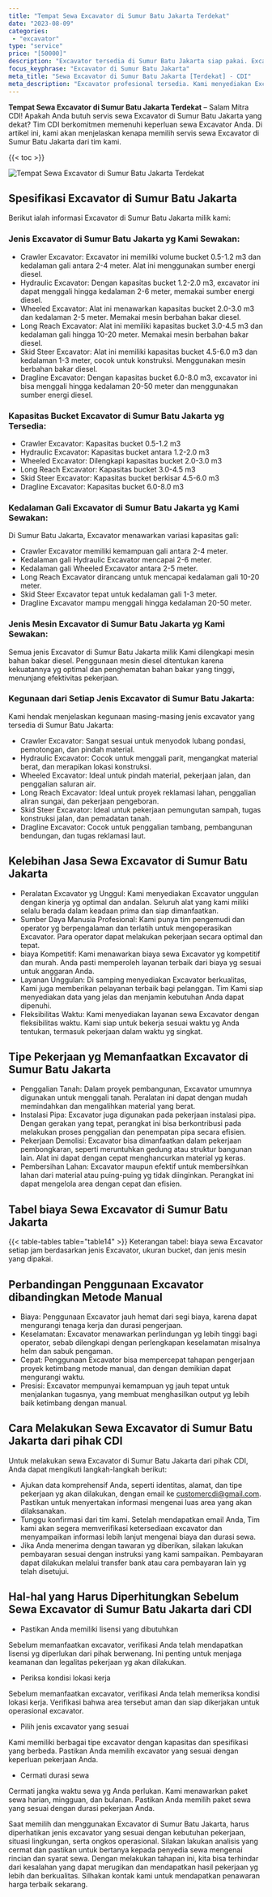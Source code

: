 ```yaml
---
title: "Tempat Sewa Excavator di Sumur Batu Jakarta Terdekat"
date: "2023-08-09"
categories:
 - "excavator"
type: "service"
price: "[50000]"
description: "Excavator tersedia di Sumur Batu Jakarta siap pakai. Excavator menjadi pilihan utama kontraktor untuk menunjang kelancaran pekerjaan. Dapatkan informasi detail."
focus_keyphrase: "Excavator di Sumur Batu Jakarta"
meta_title: "Sewa Excavator di Sumur Batu Jakarta [Terdekat] - CDI"
meta_description: "Excavator profesional tersedia. Kami menyediakan Excavator berkualitas untuk menyelesaikan pekerjaan. Promo menarik tersedia."
---
```


**Tempat Sewa Excavator di Sumur Batu Jakarta Terdekat** – Salam Mitra CDI! Apakah Anda butuh servis sewa Excavator di Sumur Batu Jakarta yang dekat? Tim CDI berkomitmen memenuhi keperluan sewa Excavator Anda. Di artikel ini, kami akan menjelaskan kenapa memilih servis sewa Excavator di Sumur Batu Jakarta dari tim kami.

{{< toc >}}

![Tempat Sewa Excavator di Sumur Batu Jakarta Terdekat](/images/excavator/excavator-18.jpg)

## Spesifikasi Excavator di Sumur Batu Jakarta

Berikut ialah informasi Excavator di Sumur Batu Jakarta milik kami:

### Jenis Excavator di Sumur Batu Jakarta yg Kami Sewakan:

*   Crawler Excavator: Excavator ini memiliki volume bucket 0.5-1.2 m3 dan kedalaman gali antara 2-4 meter. Alat ini menggunakan sumber energi diesel.
*   Hydraulic Excavator: Dengan kapasitas bucket 1.2-2.0 m3, excavator ini dapat menggali hingga kedalaman 2-6 meter, memakai sumber energi diesel.
*   Wheeled Excavator: Alat ini menawarkan kapasitas bucket 2.0-3.0 m3 dan kedalaman 2-5 meter. Memakai mesin berbahan bakar diesel.
*   Long Reach Excavator: Alat ini memiliki kapasitas bucket 3.0-4.5 m3 dan kedalaman gali hingga 10-20 meter. Memakai mesin berbahan bakar diesel.
*   Skid Steer Excavator: Alat ini memiliki kapasitas bucket 4.5-6.0 m3 dan kedalaman 1-3 meter, cocok untuk konstruksi. Menggunakan mesin berbahan bakar diesel.
*   Dragline Excavator: Dengan kapasitas bucket 6.0-8.0 m3, excavator ini bisa menggali hingga kedalaman 20-50 meter dan menggunakan sumber energi diesel.

### Kapasitas Bucket Excavator di Sumur Batu Jakarta yg Tersedia:

*   Crawler Excavator: Kapasitas bucket 0.5-1.2 m3
*   Hydraulic Excavator: Kapasitas bucket antara 1.2-2.0 m3
*   Wheeled Excavator: Dilengkapi kapasitas bucket 2.0-3.0 m3
*   Long Reach Excavator: Kapasitas bucket 3.0-4.5 m3
*   Skid Steer Excavator: Kapasitas bucket berkisar 4.5-6.0 m3
*   Dragline Excavator: Kapasitas bucket 6.0-8.0 m3

### Kedalaman Gali Excavator di Sumur Batu Jakarta yg Kami Sewakan:

Di Sumur Batu Jakarta, Excavator menawarkan variasi kapasitas gali:

*   Crawler Excavator memiliki kemampuan gali antara 2-4 meter.
*   Kedalaman gali Hydraulic Excavator mencapai 2-6 meter.
*   Kedalaman gali Wheeled Excavator antara 2-5 meter.
*   Long Reach Excavator dirancang untuk mencapai kedalaman gali 10-20 meter.
*   Skid Steer Excavator tepat untuk kedalaman gali 1-3 meter.
*   Dragline Excavator mampu menggali hingga kedalaman 20-50 meter.

### Jenis Mesin Excavator di Sumur Batu Jakarta yg Kami Sewakan:

Semua jenis Excavator di Sumur Batu Jakarta milik Kami dilengkapi mesin bahan bakar diesel. Penggunaan mesin diesel ditentukan karena kekuatannya yg optimal dan penghematan bahan bakar yang tinggi, menunjang efektivitas pekerjaan.

### Kegunaan dari Setiap Jenis Excavator di Sumur Batu Jakarta:

Kami hendak menjelaskan kegunaan masing-masing jenis excavator yang tersedia di Sumur Batu Jakarta:

*   Crawler Excavator: Sangat sesuai untuk menyodok lubang pondasi, pemotongan, dan pindah material.
*   Hydraulic Excavator: Cocok untuk menggali parit, mengangkat material berat, dan merapikan lokasi konstruksi.
*   Wheeled Excavator: Ideal untuk pindah material, pekerjaan jalan, dan penggalian saluran air.
*   Long Reach Excavator: Ideal untuk proyek reklamasi lahan, penggalian aliran sungai, dan pekerjaan pengeboran.
*   Skid Steer Excavator: Ideal untuk pekerjaan pemungutan sampah, tugas konstruksi jalan, dan pemadatan tanah.
*   Dragline Excavator: Cocok untuk penggalian tambang, pembangunan bendungan, dan tugas reklamasi laut.

## Kelebihan Jasa Sewa Excavator di Sumur Batu Jakarta

*   Peralatan Excavator yg Unggul: Kami menyediakan Excavator unggulan dengan kinerja yg optimal dan andalan. Seluruh alat yang kami miliki selalu berada dalam keadaan prima dan siap dimanfaatkan.
*   Sumber Daya Manusia Profesional: Kami punya tim pengemudi dan operator yg berpengalaman dan terlatih untuk mengoperasikan Excavator. Para operator dapat melakukan pekerjaan secara optimal dan tepat.
*   biaya Kompetitif: Kami menawarkan biaya sewa Excavator yg kompetitif dan murah. Anda pasti memperoleh layanan terbaik dari biaya yg sesuai untuk anggaran Anda.
*   Layanan Unggulan: Di samping menyediakan Excavator berkualitas, Kami juga memberikan pelayanan terbaik bagi pelanggan. Tim Kami siap menyediakan data yang jelas dan menjamin kebutuhan Anda dapat dipenuhi.
*   Fleksibilitas Waktu: Kami menyediakan layanan sewa Excavator dengan fleksibilitas waktu. Kami siap untuk bekerja sesuai waktu yg Anda tentukan, termasuk pekerjaan dalam waktu yg singkat.

## Tipe Pekerjaan yg Memanfaatkan Excavator di Sumur Batu Jakarta

*   Penggalian Tanah: Dalam proyek pembangunan, Excavator umumnya digunakan untuk menggali tanah. Peralatan ini dapat dengan mudah memindahkan dan mengalihkan material yang berat.
*   Instalasi Pipa: Excavator juga digunakan pada pekerjaan instalasi pipa. Dengan gerakan yang tepat, perangkat ini bisa berkontribusi pada melakukan proses penggalian dan penempatan pipa secara efisien.
*   Pekerjaan Demolisi: Excavator bisa dimanfaatkan dalam pekerjaan pembongkaran, seperti meruntuhkan gedung atau struktur bangunan lain. Alat ini dapat dengan cepat menghancurkan material yg keras.
*   Pembersihan Lahan: Excavator maupun efektif untuk membersihkan lahan dari material atau puing-puing yg tidak diinginkan. Perangkat ini dapat mengelola area dengan cepat dan efisien.

## Tabel biaya Sewa Excavator di Sumur Batu Jakarta

{{< table-tables table="table14" >}} Keterangan tabel: biaya sewa Excavator setiap jam berdasarkan jenis Excavator, ukuran bucket, dan jenis mesin yang dipakai. 

## Perbandingan Penggunaan Excavator dibandingkan Metode Manual

*   Biaya: Penggunaan Excavator jauh hemat dari segi biaya, karena dapat mengurangi tenaga kerja dan durasi pengerjaan.
*   Keselamatan: Excavator menawarkan perlindungan yg lebih tinggi bagi operator, sebab dilengkapi dengan perlengkapan keselamatan misalnya helm dan sabuk pengaman.
*   Cepat: Penggunaan Excavator bisa mempercepat tahapan pengerjaan proyek ketimbang metode manual, dan dengan demikian dapat mengurangi waktu.
*   Presisi: Excavator mempunyai kemampuan yg jauh tepat untuk menjalankan tugasnya, yang membuat menghasilkan output yg lebih baik ketimbang dengan manual.

## Cara Melakukan Sewa Excavator di Sumur Batu Jakarta dari pihak CDI

Untuk melakukan sewa Excavator di Sumur Batu Jakarta dari pihak CDI, Anda dapat mengikuti langkah-langkah berikut:

*   Ajukan data komprehensif Anda, seperti identitas, alamat, dan tipe pekerjaan yg akan dilakukan, dengan email ke customercdi@gmail.com. Pastikan untuk menyertakan informasi mengenai luas area yang akan dilaksanakan.
*   Tunggu konfirmasi dari tim kami. Setelah mendapatkan email Anda, Tim kami akan segera memverifikasi ketersediaan excavator dan menyampaikan informasi lebih lanjut mengenai biaya dan durasi sewa.
*   Jika Anda menerima dengan tawaran yg diberikan, silakan lakukan pembayaran sesuai dengan instruksi yang kami sampaikan. Pembayaran dapat dilakukan melalui transfer bank atau cara pembayaran lain yg telah disetujui.

## Hal-hal yang Harus Diperhitungkan Sebelum Sewa Excavator di Sumur Batu Jakarta dari CDI

*   Pastikan Anda memiliki lisensi yang dibutuhkan

Sebelum memanfaatkan excavator, verifikasi Anda telah mendapatkan lisensi yg diperlukan dari pihak berwenang. Ini penting untuk menjaga keamanan dan legalitas pekerjaan yg akan dilakukan.
*   Periksa kondisi lokasi kerja

Sebelum memanfaatkan excavator, verifikasi Anda telah memeriksa kondisi lokasi kerja. Verifikasi bahwa area tersebut aman dan siap dikerjakan untuk operasional excavator.
*   Pilih jenis excavator yang sesuai

Kami memiliki berbagai tipe excavator dengan kapasitas dan spesifikasi yang berbeda. Pastikan Anda memilih excavator yang sesuai dengan keperluan pekerjaan Anda.
*   Cermati durasi sewa

Cermati jangka waktu sewa yg Anda perlukan. Kami menawarkan paket sewa harian, mingguan, dan bulanan. Pastikan Anda memilih paket sewa yang sesuai dengan durasi pekerjaan Anda.

Saat memilih dan menggunakan Excavator di Sumur Batu Jakarta, harus diperhatikan jenis excavator yang sesuai dengan kebutuhan pekerjaan, situasi lingkungan, serta ongkos operasional. Silakan lakukan analisis yang cermat dan pastikan untuk bertanya kepada penyedia sewa mengenai rincian dan syarat sewa. Dengan melakukan tahapan ini, kita bisa terhindar dari kesalahan yang dapat merugikan dan mendapatkan hasil pekerjaan yg lebih dan berkualitas. Silhakan kontak kami untuk mendapatkan penawaran harga terbaik sekarang.